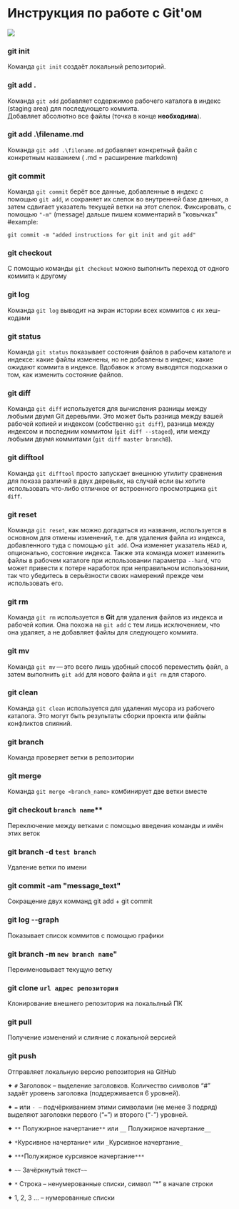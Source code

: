 # **Инструкция по работе с Git'ом** # 
![](https://external-content.duckduckgo.com/iu/?u=https%3A%2F%2Ftse3.mm.bing.net%2Fth%3Fid%3DOIP.N7QG05KTcm7U3fQzhLgJUgHaDG%26pid%3DApi&f=1&ipt=24570774ed84517f4f4fc1e6649d5d05185af82320d0256e577eb264893759e4&ipo=images)  



### **git init**      
Команда `git init` создаёт локальный репозиторий.

### **git add .** 
Команда `git add` добавляет содержимое рабочего каталога в индекс (staging area) для последующего коммита.  
Добавляет абсолютно все файлы  (точка в конце **необходима**).  

### **git add .\filename.md**  
 Команда `git add .\filename.md` добавляет конкретный файл с конкретным названием ( .md = расширение markdown)  

 ### **git commit**   
 Команда `git commit` берёт все данные, добавленные в индекс с помощью `git add`, и сохраняет их слепок во внутренней базе данных, а затем сдвигает указатель текущей ветки на этот слепок. Фиксировать, с помощью `"-m"` (message) дальше пишем комментарий в "ковычках"   
#example:  

`git commit -m "added instructions for git init and git add"` 

###  **git checkout**  
С помощью команды `git checkout` можно выполнить переход от одного коммита к другому     

### **git log**   
Команда `git log` выводит на экран истории всех коммитов с их хеш-кодами

  
### **git status**  
Команда `git status` показывает состояния файлов в рабочем каталоге и индексе: какие файлы изменены, но не добавлены в индекс; какие ожидают коммита в индексе. Вдобавок к этому выводятся подсказки о том, как изменить состояние файлов.  
  
### **git diff**  
 Команда `git diff` используется для вычисления разницы между любыми двумя Git деревьями. Это может быть разница между вашей рабочей копией и индексом (собственно `git diff`), разница между индексом и последним коммитом (`git diff --staged`), или между любыми двумя коммитами (`git diff master branchB`).

### **git difftool**
  
Команда `git difftool` просто запускает внешнюю утилиту сравнения для показа различий в двух деревьях, на случай если вы хотите использовать что-либо отличное от встроенного просмотрщика `git diff`.  

### **git reset**  
Команда `git reset`, как можно догадаться из названия, используется в основном для отмены изменений, т.е. для удаления файла из индекса, добавленного туда с помощью `git add`. Она изменяет указатель `HEAD` и, опционально, состояние индекса. Также эта команда может изменить файлы в рабочем каталоге при использовании параметра `--hard`, что может привести к потере наработок при неправильном использовании, так что убедитесь в серьёзности своих намерений прежде чем использовать его.  

### **git rm**
Команда `git rm` используется в **Git** для удаления файлов из индекса и рабочей копии. Она похожа на `git add` с тем лишь исключением, что она удаляет, а не добавляет файлы для следующего коммита.  

### **git mv**
Команда `git mv` — это всего лишь удобный способ переместить файл, а затем выполнить `git add` для нового файла и `git rm` для старого.  

### **git clean**
Команда `git clean` используется для удаления мусора из рабочего каталога. Это могут быть результаты сборки проекта или файлы конфликтов слияний.  
### **git branch**   
Команда проверяет ветки в репозитории  
### **git merge** 
Команда `git merge <branch_name>` комбинирует две ветки вместе  
### git checkout `branch name`**  
Переключение между ветками с помощью введения команды и имён этих веток  
### **git branch -d `test branch`**  
Удаление ветки по имени

### **git commit -am "message_text"**  
Сокращение двух комманд git add + git commit 

### **git log --graph**  
Показывает список коммитов с помощью графики  
  
### **git branch -m `new branch name`"**  
Переименовывает текущую ветку  

### **git clone `url адрес репозитория`**  
Клонирование внешнего репозитория на локальлный ПК  

### **git pull**  
Получение изменений и слияние с локальной версией  

### **git push**   
Отправляет локальную версию репозитория на GitHub  
  
 ✦	`#` Заголовок – выделение заголовков. Количество символов “#” задаёт уровень заголовка  (поддерживается 6 уровней).  

✦	`=` или `- –` подчёркиванием этими символами (не менее 3 подряд) выделяют заголовки  первого (“`=`”) и второго (“`-`”) уровней.  

✦	`**` Полужирное начертание`**` или `__` Полужирное начертание`__`  

✦	`*`Курсивное начертание`*` или `_`Курсивное начертание`_` 

✦	`***`Полужирное курсивное начертание`***`  

✦	`~~` Зачёркнутый текст`~~`  

✦	`*` Строка – ненумерованные списки, символ “*” в начале строки  

✦	  1, 2, 3 … – нумерованные списки  

 